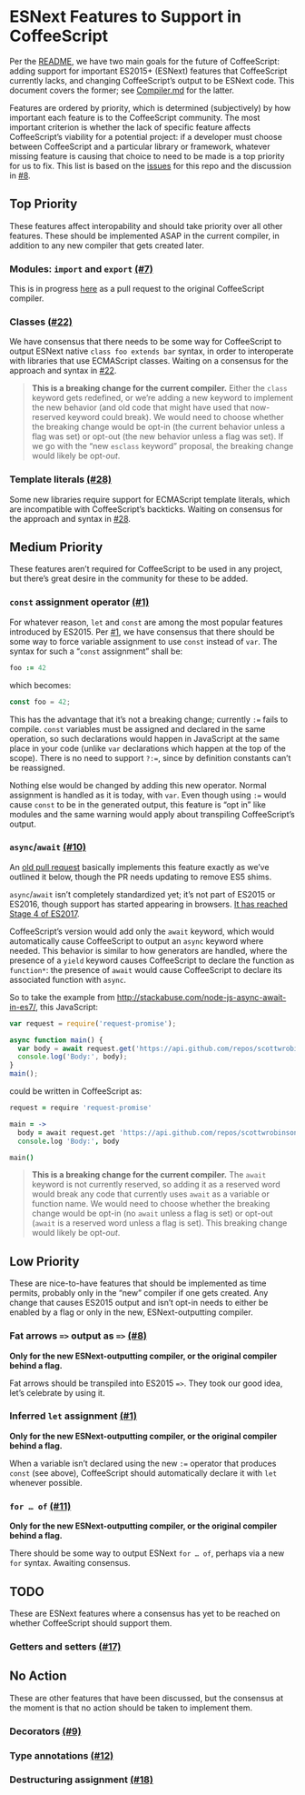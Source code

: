 # ESNext Features to Support in CoffeeScript

Per the [README](./README.md), we have two main goals for the future of CoffeeScript: adding support for important ES2015+ (ESNext) features that CoffeeScript currently lacks, and changing CoffeeScript’s output to be ESNext code. This document covers the former; see [Compiler.md](./Compiler.md) for the latter.

Features are ordered by priority, which is determined (subjectively) by how important each feature is to the CoffeeScript community. The most important criterion is whether the lack of specific feature affects CoffeeScript’s viability for a potential project: if a developer must choose between CoffeeScript and a particular library or framework, whatever missing feature is causing that choice to need to be made is a top priority for us to fix. This list is based on the [issues](https://github.com/coffeescript6/discuss/issues) for this repo and the discussion in [#8](https://github.com/coffeescript6/discuss/issues/8).

## Top Priority

These features affect interopability and should take priority over all other features. These should be implemented ASAP in the current compiler, in addition to any new compiler that gets created later.

### Modules: `import` and `export` [(#7)](https://github.com/coffeescript6/discuss/issues/7)

This is in progress [here](https://github.com/jashkenas/coffeescript/pull/4300) as a pull request to the original CoffeeScript compiler.

### Classes [(#22)](https://github.com/coffeescript6/discuss/issues/22)

We have consensus that there needs to be some way for CoffeeScript to output ESNext native `class foo extends bar` syntax, in order to interoperate with libraries that use ECMAScript classes. Waiting on a consensus for the approach and syntax in [#22](https://github.com/coffeescript6/discuss/issues/22).

> **This is a breaking change for the current compiler.** Either the `class` keyword gets redefined, or we’re adding a new keyword to implement the new behavior (and old code that might have used that now-reserved keyword could break). We would need to choose whether the breaking change would be opt-in (the current behavior unless a flag was set) or opt-out (the new behavior unless a flag was set). If we go with the “new `esclass` keyword” proposal, the breaking change would likely be opt-*out*.

### Template literals [(#28)](https://github.com/coffeescript6/discuss/issues/28)

Some new libraries require support for ECMAScript template literals, which are incompatible with CoffeeScript’s backticks. Waiting on consensus for the approach and syntax in [#28](https://github.com/coffeescript6/discuss/issues/28).

## Medium Priority

These features aren’t required for CoffeeScript to be used in any project, but there’s great desire in the community for these to be added.

### `const` assignment operator [(#1)](https://github.com/coffeescript6/discuss/issues/1)

For whatever reason, `let` and `const` are among the most popular features introduced by ES2015. Per [#1](https://github.com/coffeescript6/discuss/issues/1), we have consensus that there should be some way to force variable assignment to use `const` instead of `var`. The syntax for such a “`const` assignment” shall be:

```coffee
foo := 42
```
which becomes:

```js
const foo = 42;
```

This has the advantage that it’s not a breaking change; currently `:=` fails to compile. `const` variables must be assigned and declared in the same operation, so such declarations would happen in JavaScript at the same place in your code (unlike `var` declarations which happen at the top of the scope). There is no need to support `?:=`, since by definition constants can’t be reassigned.

Nothing else would be changed by adding this new operator. Normal assignment is handled as it is today, with `var`. Even though using `:=` would cause `const` to be in the generated output, this feature is “opt in” like modules and the same warning would apply about transpiling CoffeeScript’s output.

### `async`/`await` [(#10)](https://github.com/coffeescript6/discuss/issues/10)

An [old pull request](https://github.com/jashkenas/coffeescript/pull/3757) basically implements this feature exactly as we’ve outlined it below, though the PR needs updating to remove ES5 shims.

`async`/`await` isn’t completely standardized yet; it’s not part of ES2015 or ES2016, though support has started appearing in browsers. [It has reached Stage 4 of ES2017](https://github.com/tc39/proposals/blob/master/finished-proposals.md).

CoffeeScript’s version would add only the `await` keyword, which would automatically cause CoffeeScript to output an `async` keyword where needed. This behavior is similar to how generators are handled, where the presence of a `yield` keyword causes CoffeeScript to declare the function as `function*`: the presence of `await` would cause CoffeeScript to declare its associated function with `async`.

So to take the example from http://stackabuse.com/node-js-async-await-in-es7/, this JavaScript:

```js
var request = require('request-promise');

async function main() {  
  var body = await request.get('https://api.github.com/repos/scottwrobinson/camo');
  console.log('Body:', body);
}
main();
```

could be written in CoffeeScript as:

```coffee
request = require 'request-promise'

main = ->
  body = await request.get 'https://api.github.com/repos/scottwrobinson/camo'
  console.log 'Body:', body

main()
```

> **This is a breaking change for the current compiler.** The `await` keyword is not currently reserved, so adding it as a reserved word would break any code that currently uses `await` as a variable or function name. We would need to choose whether the breaking change would be opt-in (no `await` unless a flag is set) or opt-out (`await` is a reserved word unless a flag is set). This breaking change would likely be opt-*out*.

## Low Priority

These are nice-to-have features that should be implemented as time permits, probably only in the “new” compiler if one gets created. Any change that causes ES2015 output and isn’t opt-in needs to either be enabled by a flag or only in the new, ESNext-outputting compiler.

### Fat arrows `=>` output as `=>` [(#8)](https://github.com/coffeescript6/discuss/issues/8)

**Only for the new ESNext-outputting compiler, or the original compiler behind a flag.**

Fat arrows should be transpiled into ES2015 `=>`. They took our good idea, let’s celebrate by using it.

### Inferred `let` assignment [(#1)](https://github.com/coffeescript6/discuss/issues/1)

**Only for the new ESNext-outputting compiler, or the original compiler behind a flag.**

When a variable isn’t declared using the new `:=` operator that produces `const` (see above), CoffeeScript should automatically declare it with `let` whenever possible.

### `for … of` [(#11)](https://github.com/coffeescript6/discuss/issues/11)

**Only for the new ESNext-outputting compiler, or the original compiler behind a flag.**

There should be some way to output ESNext `for … of`, perhaps via a new `for` syntax. Awaiting consensus.

## TODO

These are ESNext features where a consensus has yet to be reached on whether CoffeeScript should support them.

### Getters and setters [(#17)](https://github.com/coffeescript6/discuss/issues/17)

## No Action

These are other features that have been discussed, but the consensus at the moment is that no action should be taken to implement them.

### Decorators [(#9)](https://github.com/coffeescript6/discuss/issues/9)

### Type annotations [(#12)](https://github.com/coffeescript6/discuss/issues/12)

### Destructuring assignment [(#18)](https://github.com/coffeescript6/discuss/issues/18)